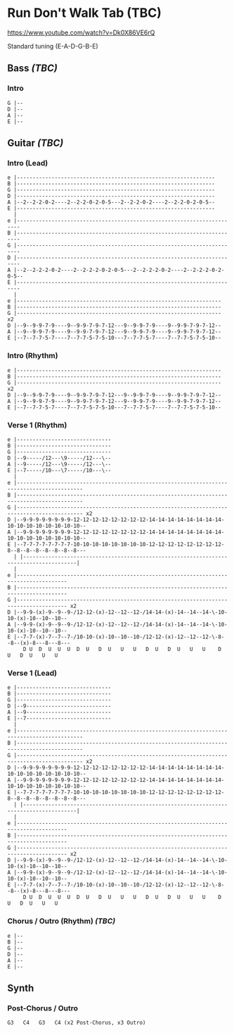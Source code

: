 # Run Don't Walk Tab (TBC)

<https://www.youtube.com/watch?v=Dk0X86VE6rQ>

Standard tuning (E-A-D-G-B-E)

## Bass _(TBC)_

### Intro

    G |--
    D |--
    A |--
    E |--

## Guitar _(TBC)_

### Intro (Lead)

    e |---------------------------------------------------------------
    B |---------------------------------------------------------------
    G |---------------------------------------------------------------
    D |---------------------------------------------------------------
    A |--2--2-2-0-2----2--2-2-0-2-0-5---2--2-2-0-2----2--2-2-0-2-0-5--
    E |---------------------------------------------------------------
      |
    e |-----------------------------------------------------------------------
    B |-----------------------------------------------------------------------
    G |-----------------------------------------------------------------------
    D |-----------------------------------------------------------------------
    A |--2--2-2-2-0-2----2--2-2-2-0-2-0-5---2--2-2-2-0-2----2--2-2-2-0-2-0-5--
    E |-----------------------------------------------------------------------
      |
    e |-----------------------------------------------------------------
    B |-----------------------------------------------------------------
    G |----------------------------------------------------------------- x2
    D |--9--9-9-7-9----9--9-9-7-9-7-12---9--9-9-7-9----9--9-9-7-9-7-12--
    A |--9--9-9-7-9----9--9-9-7-9-7-12---9--9-9-7-9----9--9-9-7-9-7-12--
    E |--7--7-7-5-7----7--7-7-5-7-5-10---7--7-7-5-7----7--7-7-5-7-5-10--

### Intro (Rhythm)

    e |-----------------------------------------------------------------
    B |-----------------------------------------------------------------
    G |----------------------------------------------------------------- x2
    D |--9--9-9-7-9----9--9-9-7-9-7-12---9--9-9-7-9----9--9-9-7-9-7-12--
    A |--9--9-9-7-9----9--9-9-7-9-7-12---9--9-9-7-9----9--9-9-7-9-7-12--
    E |--7--7-7-5-7----7--7-7-5-7-5-10---7--7-7-5-7----7--7-7-5-7-5-10--

### Verse 1 (Rhythm)

    e |------------------------------
    B |------------------------------
    G |------------------------------
    D |--9-----/12---\9-----/12---\--
    A |--9-----/12---\9-----/12---\--
    E |--7-----/10---\7-----/10---\--
      |
    e |-------------------------------------------------------------------------------------------
    B |-------------------------------------------------------------------------------------------
    G |------------------------------------------------------------------------------------------- x2
    D |--9-9-9-9-9-9-9-9-12-12-12-12-12-12-12-12-14-14-14-14-14-14-14-14-10-10-10-10-10-10-10-10--
    A |--9-9-9-9-9-9-9-9-12-12-12-12-12-12-12-12-14-14-14-14-14-14-14-14-10-10-10-10-10-10-10-10--
    E |--7-7-7-7-7-7-7-7-10-10-10-10-10-10-10-10-12-12-12-12-12-12-12-12-8--8--8--8--8--8--8--8---
      | |---------------------------------------------------------------------------------------|
      |
    e |--------------------------------------------------------------------------------------
    B |--------------------------------------------------------------------------------------
    G |-------------------------------------------------------------------------------------- x2
    D |--9-9-(x)-9--9--9-/12-12-(x)-12--12--12-/14-14-(x)-14--14--14-\-10-10-(x)-10--10--10--
    A |--9-9-(x)-9--9--9-/12-12-(x)-12--12--12-/14-14-(x)-14--14--14-\-10-10-(x)-10--10--10--
    E |--7-7-(x)-7--7--7-/10-10-(x)-10--10--10-/12-12-(x)-12--12--12-\-8--8--(x)-8---8---8---
         D U  D  U  U  U  D  U   D  U   U   U   D  U   D  U   U   U    D  U   D  U   U   U 

### Verse 1 (Lead)

    e |------------------------------
    B |------------------------------
    G |------------------------------
    D |--9---------------------------
    A |--9---------------------------
    E |--7---------------------------
      |
    e |-------------------------------------------------------------------------------------------
    B |-------------------------------------------------------------------------------------------
    G |------------------------------------------------------------------------------------------- x2
    D |--9-9-9-9-9-9-9-9-12-12-12-12-12-12-12-12-14-14-14-14-14-14-14-14-10-10-10-10-10-10-10-10--
    A |--9-9-9-9-9-9-9-9-12-12-12-12-12-12-12-12-14-14-14-14-14-14-14-14-10-10-10-10-10-10-10-10--
    E |--7-7-7-7-7-7-7-7-10-10-10-10-10-10-10-10-12-12-12-12-12-12-12-12-8--8--8--8--8--8--8--8---
      | |---------------------------------------------------------------------------------------|
      |
    e |--------------------------------------------------------------------------------------
    B |--------------------------------------------------------------------------------------
    G |-------------------------------------------------------------------------------------- x2
    D |--9-9-(x)-9--9--9-/12-12-(x)-12--12--12-/14-14-(x)-14--14--14-\-10-10-(x)-10--10--10--
    A |--9-9-(x)-9--9--9-/12-12-(x)-12--12--12-/14-14-(x)-14--14--14-\-10-10-(x)-10--10--10--
    E |--7-7-(x)-7--7--7-/10-10-(x)-10--10--10-/12-12-(x)-12--12--12-\-8--8--(x)-8---8---8---
         D U  D  U  U  U  D  U   D  U   U   U   D  U   D  U   U   U    D  U   D  U   U   U 

### Chorus / Outro (Rhythm) _(TBC)_

    e |--
    B |--
    G |--
    D |--
    A |--
    E |--

## Synth

### Post-Chorus / Outro

    G3   C4   G3   C4 (x2 Post-Chorus, x3 Outro)
